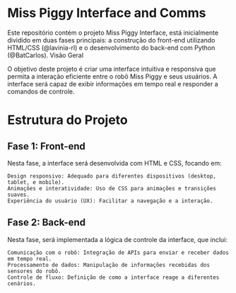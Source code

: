 Miss Piggy Interface and Comms
======

Este repositório contém o projeto Miss Piggy Interface, está inicialmente dividido em duas fases principais: a construção do front-end utilizando HTML/CSS (@lavinia-rl) e o desenvolvimento do back-end com Python (@BatCarlos).
Visão Geral

O objetivo deste projeto é criar uma interface intuitiva e responsiva que permita a interação eficiente entre o robô Miss Piggy e seus usuários. A interface será capaz de exibir informações em tempo real e responder a comandos de controle.

# Estrutura do Projeto

## Fase 1: Front-end

Nesta fase, a interface será desenvolvida com HTML e CSS, focando em:

    Design responsivo: Adequado para diferentes dispositivos (desktop, tablet, e mobile).
    Animações e interatividade: Uso de CSS para animações e transições suaves.
    Experiência do usuário (UX): Facilitar a navegação e a interação.

## Fase 2: Back-end

Nesta fase, será implementada a lógica de controle da interface, que inclui:

    Comunicação com o robô: Integração de APIs para enviar e receber dados em tempo real.
    Processamento de dados: Manipulação de informações recebidas dos sensores do robô.
    Controle de fluxo: Definição de como a interface reage a diferentes cenários.
